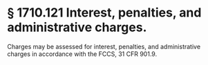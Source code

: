 # § 1710.121   Interest, penalties, and administrative charges.

Charges may be assessed for interest, penalties, and administrative charges in accordance with the FCCS, 31 CFR 901.9.






